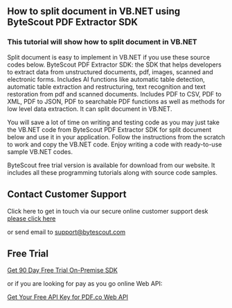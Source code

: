 ## How to split document in VB.NET using ByteScout PDF Extractor SDK

### This tutorial will show how to split document in VB.NET

Split document is easy to implement in VB.NET if you use these source codes below. ByteScout PDF Extractor SDK: the SDK that helps developers to extract data from unstructured documents, pdf, images, scanned and electronic forms. Includes AI functions like automatic table detection, automatic table extraction and restructuring, text recognition and text restoration from pdf and scanned documents. Includes PDF to CSV, PDF to XML, PDF to JSON, PDF to searchable PDF functions as well as methods for low level data extraction. It can split document in VB.NET.

You will save a lot of time on writing and testing code as you may just take the VB.NET code from ByteScout PDF Extractor SDK for split document below and use it in your application. Follow the instructions from the scratch to work and copy the VB.NET code. Enjoy writing a code with ready-to-use sample VB.NET codes.

ByteScout free trial version is available for download from our website. It includes all these programming tutorials along with source code samples.

## Contact Customer Support

Click here to get in touch via our secure online customer support desk [please click here](https://bytescout.zendesk.com/hc/en-us/requests/new?subject=ByteScout%20PDF%20Extractor%20SDK%20Question)

or send email to [support@bytescout.com](mailto:support@bytescout.com?subject=ByteScout%20PDF%20Extractor%20SDK%20Question) 

## Free Trial

[Get 90 Day Free Trial On-Premise SDK](https://bytescout.com/download/web-installer?utm_source=github-readme)

or if you are looking for pay as you go online Web API:

[Get Your Free API Key for PDF.co Web API](https://pdf.co/documentation/api?utm_source=github-readme)